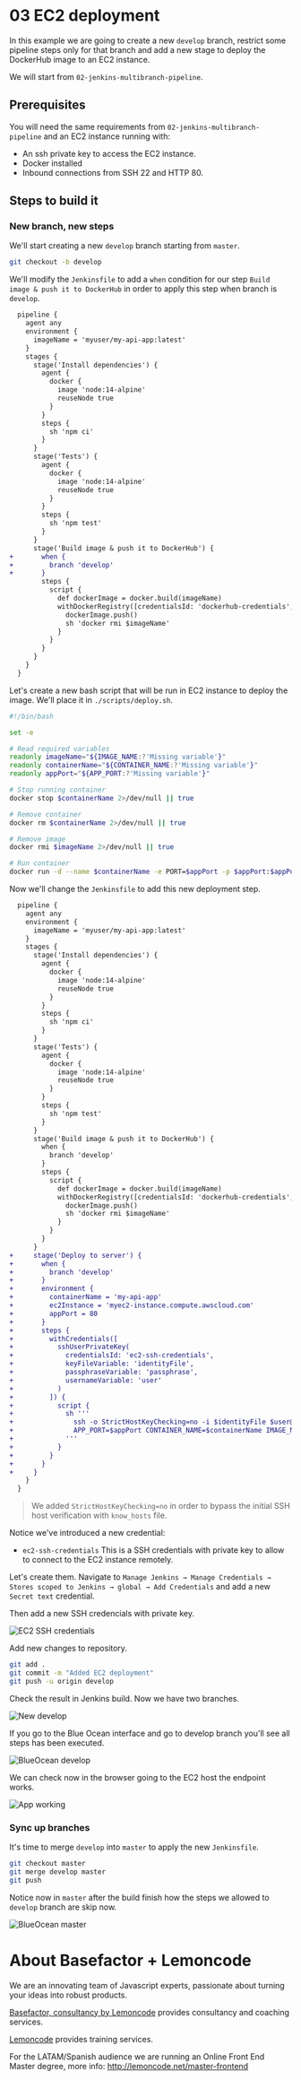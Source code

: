 # 03 EC2 deployment

In this example we are going to create a new `develop` branch, restrict some pipeline steps only for that branch and add a new stage to deploy the DockerHub image to an EC2 instance.

We will start from `02-jenkins-multibranch-pipeline`.

## Prerequisites

You will need the same requirements from `02-jenkins-multibranch-pipeline` and an EC2 instance running with:

- An ssh private key to access the EC2 instance.
- Docker installed
- Inbound connections from SSH 22 and HTTP 80.

## Steps to build it

### New branch, new steps

We'll start creating a new `develop` branch starting from `master`.

```bash
git checkout -b develop
```

We'll modify the `Jenkinsfile` to add a `when` condition for our step `Build image & push it to DockerHub` in order to apply this step when branch is `develop`.

```diff
  pipeline {
    agent any
    environment {
      imageName = 'myuser/my-api-app:latest'
    }
    stages {
      stage('Install dependencies') {
        agent {
          docker {
            image 'node:14-alpine'
            reuseNode true
          }
        }
        steps {
          sh 'npm ci'
        }
      }
      stage('Tests') {
        agent {
          docker {
            image 'node:14-alpine'
            reuseNode true
          }
        }
        steps {
          sh 'npm test'
        }
      }
      stage('Build image & push it to DockerHub') {
+       when {
+         branch 'develop'
+       }
        steps {
          script {
            def dockerImage = docker.build(imageName)
            withDockerRegistry([credentialsId: 'dockerhub-credentials', url: '']) {
              dockerImage.push()
              sh 'docker rmi $imageName'
            }
          }
        }
      }
    }
  }
```

Let's create a new bash script that will be run in EC2 instance to deploy the image. We'll place it in `./scripts/deploy.sh`.

```bash
#!/bin/bash

set -e

# Read required variables
readonly imageName="${IMAGE_NAME:?'Missing variable'}"
readonly containerName="${CONTAINER_NAME:?'Missing variable'}"
readonly appPort="${APP_PORT:?'Missing variable'}"

# Stop running container
docker stop $containerName 2>/dev/null || true

# Remove container
docker rm $containerName 2>/dev/null || true

# Remove image
docker rmi $imageName 2>/dev/null || true

# Run container
docker run -d --name $containerName -e PORT=$appPort -p $appPort:$appPort $imageName
```

Now we'll change the `Jenkinsfile` to add this new deployment step.

```diff
  pipeline {
    agent any
    environment {
      imageName = 'myuser/my-api-app:latest'
    }
    stages {
      stage('Install dependencies') {
        agent {
          docker {
            image 'node:14-alpine'
            reuseNode true
          }
        }
        steps {
          sh 'npm ci'
        }
      }
      stage('Tests') {
        agent {
          docker {
            image 'node:14-alpine'
            reuseNode true
          }
        }
        steps {
          sh 'npm test'
        }
      }
      stage('Build image & push it to DockerHub') {
        when {
          branch 'develop'
        }
        steps {
          script {
            def dockerImage = docker.build(imageName)
            withDockerRegistry([credentialsId: 'dockerhub-credentials', url: '']) {
              dockerImage.push()
              sh 'docker rmi $imageName'
            }
          }
        }
      }
+     stage('Deploy to server') {
+       when {
+         branch 'develop'
+       }
+       environment {
+         containerName = 'my-api-app'
+         ec2Instance = 'myec2-instance.compute.awscloud.com'
+         appPort = 80
+       }
+       steps {
+         withCredentials([
+           sshUserPrivateKey(
+             credentialsId: 'ec2-ssh-credentials',
+             keyFileVariable: 'identityFile',
+             passphraseVariable: 'passphrase',
+             usernameVariable: 'user'
+           )
+         ]) {
+           script {
+             sh '''
+               ssh -o StrictHostKeyChecking=no -i $identityFile $user@$ec2Instance \
+               APP_PORT=$appPort CONTAINER_NAME=$containerName IMAGE_NAME=$imageName bash < ./scripts/deploy.sh
+             '''
+           }
+         }
+       }
+     }
    }
  }
```

> We added `StrictHostKeyChecking=no` in order to bypass the initial SSH host verification with `know_hosts` file.

Notice we've introduced a new credential:

- `ec2-ssh-credentials` This is a SSH credentials with private key to allow to connect to the EC2 instance remotely.

Let's create them. Navigate to `Manage Jenkins → Manage Credentials → Stores scoped to Jenkins → global → Add Credentials` and add a new `Secret text` credential.

Then add a new SSH credencials with private key.

![EC2 SSH credentials](../readme-resources/03-jenkins-ec2-ssh-credentials.png)

Add new changes to repository.

```bash
git add .
git commit -m "Added EC2 deployment"
git push -u origin develop
```

Check the result in Jenkins build. Now we have two branches.

![New develop](../readme-resources/03-jenkins-new-develop.png)

If you go to the Blue Ocean interface and go to develop branch you'll see all steps has been executed.

![BlueOcean develop](../readme-resources/03-blueocean-develop.png)

We can check now in the browser going to the EC2 host the endpoint works.

![App working](../readme-resources/03-browser-api-working.png)

### Sync up branches

It's time to merge `develop` into `master` to apply the new `Jenkinsfile`.

```bash
git checkout master
git merge develop master
git push
```

Notice now in `master` after the build finish how the steps we allowed to `develop` branch are skip now.

![BlueOcean master](../readme-resources/03-blueocean-master.png)

# About Basefactor + Lemoncode

We are an innovating team of Javascript experts, passionate about turning your ideas into robust products.

[Basefactor, consultancy by Lemoncode](http://www.basefactor.com) provides consultancy and coaching services.

[Lemoncode](http://lemoncode.net/services/en/#en-home) provides training services.

For the LATAM/Spanish audience we are running an Online Front End Master degree, more info: http://lemoncode.net/master-frontend
